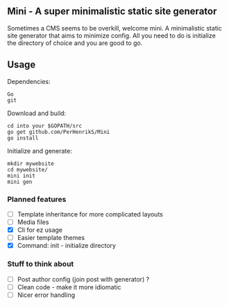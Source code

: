 ## Mini - A super minimalistic static site generator

Sometimes a CMS seems to be overkill, welcome mini. A minimalistic static site generator that aims to minimize config. All you need to do is initialize the directory of choice and you are good to go. 

## Usage 

Dependencies: 
```
Go
git 
```

Download and build: 
```
cd into your $GOPATH/src 
go get github.com/PerHenrikS/Mini
go install
```

Initialize and generate: 
```
mkdir mywebsite
cd mywebsite/ 
mini init
mini gen
```


### Planned features

- [ ] Template inheritance for more complicated layouts
- [ ] Media files 
- [x] Cli for ez usage
- [ ] Easier template themes
- [x] Command: init - initialize directory 

### Stuff to think about

- [ ] Post author config (join post with generator) ?
- [ ] Clean code - make it more idiomatic
- [ ] Nicer error handling
